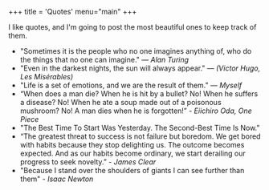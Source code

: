 +++
title = 'Quotes'
menu="main"
+++

I like quotes, and I'm going to post the most beautiful ones to keep track of them.

- "Sometimes it is the people who no one imagines anything of, who do the things that no one can imagine." — *Alan Turing*
- "Even in the darkest nights, the sun will always appear." — *(Victor Hugo, Les Misérables)*
- "Life is a set of emotions, and we are the result of them." — *Myself*
- “When does a man die? When he is hit by a bullet? No! When he suffers a disease? No! When he ate a soup made out of a poisonous mushroom? No! A man dies when he is forgotten!” - *Eiichiro Oda, One Piece*
- "The Best Time To Start Was Yesterday. The Second-Best Time Is Now."
- “The greatest threat to success is not failure but boredom. We get bored with habits because they stop delighting us. The outcome becomes expected. And as our habits become ordinary, we start derailing our progress to seek novelty.” - *James Clear*
- "Because I stand over the shoulders of giants I can see further than them" - *Isaac Newton*
